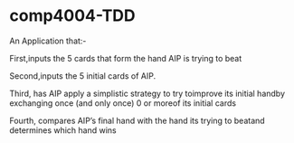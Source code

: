 # comp4004-TDD
An Application that:-

First,inputs    the    5    cards    that    form    the    hand    AIP    is    trying    to    beat

Second,inputs    the    5    initial    cards    of AIP.

Third,    has    AIP    apply    a    simplistic    strategy    to    try    toimprove    its    initial    handby    exchanging    once    (and    only    once)    0    or    moreof    its    initial    cards

Fourth,     compares     AIP’s     final     hand     with    the     hand     its     trying     to     beatand    determines    which    hand    wins

